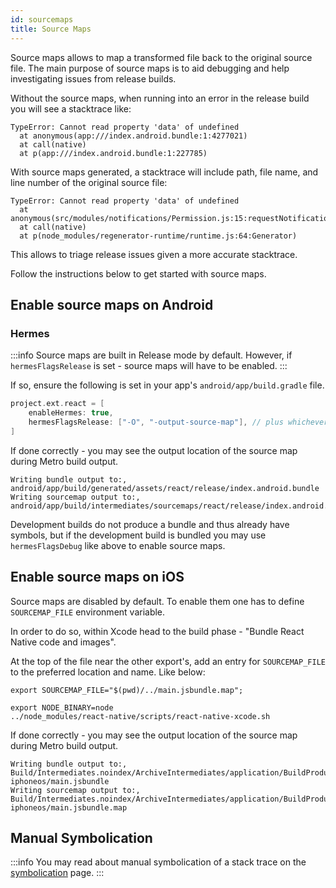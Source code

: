 ```yaml
---
id: sourcemaps
title: Source Maps
---
```


Source maps allows to map a transformed file back to the original source file. The main purpose of source maps is to aid debugging and help investigating issues from release builds.

Without the source maps, when running into an error in the release build you will see a stacktrace like:

```text
TypeError: Cannot read property 'data' of undefined
  at anonymous(app:///index.android.bundle:1:4277021)
  at call(native)
  at p(app:///index.android.bundle:1:227785)
```

With source maps generated, a stacktrace will include path, file name, and line number of the original source file:

```text
TypeError: Cannot read property 'data' of undefined
  at anonymous(src/modules/notifications/Permission.js:15:requestNotificationPermission)
  at call(native)
  at p(node_modules/regenerator-runtime/runtime.js:64:Generator)
```

This allows to triage release issues given a more accurate stacktrace.

Follow the instructions below to get started with source maps.

## Enable source maps on Android

### Hermes

:::info
Source maps are built in Release mode by default. However, if `hermesFlagsRelease` is set - source maps will have to be enabled.
:::

If so, ensure the following is set in your app's `android/app/build.gradle` file.

```groovy
project.ext.react = [
    enableHermes: true,
    hermesFlagsRelease: ["-O", "-output-source-map"], // plus whichever flag was required to set this away from default
]
```

If done correctly - you may see the output location of the source map during Metro build output.

```text
Writing bundle output to:, android/app/build/generated/assets/react/release/index.android.bundle
Writing sourcemap output to:, android/app/build/intermediates/sourcemaps/react/release/index.android.bundle.packager.map
```

Development builds do not produce a bundle and thus already have symbols, but if the development build is bundled you may use `hermesFlagsDebug` like above to enable source maps.

## Enable source maps on iOS

Source maps are disabled by default. To enable them one has to define `SOURCEMAP_FILE` environment variable.

In order to do so, within Xcode head to the build phase - "Bundle React Native code and images".

At the top of the file near the other export's, add an entry for `SOURCEMAP_FILE` to the preferred location and name. Like below:

```
export SOURCEMAP_FILE="$(pwd)/../main.jsbundle.map";

export NODE_BINARY=node
../node_modules/react-native/scripts/react-native-xcode.sh
```

If done correctly - you may see the output location of the source map during Metro build output.

```text
Writing bundle output to:, Build/Intermediates.noindex/ArchiveIntermediates/application/BuildProductsPath/Release-iphoneos/main.jsbundle
Writing sourcemap output to:, Build/Intermediates.noindex/ArchiveIntermediates/application/BuildProductsPath/Release-iphoneos/main.jsbundle.map
```

## Manual Symbolication

:::info
You may read about manual symbolication of a stack trace on the [symbolication](versioned_docs/version-0.71/symbolication.md) page.
:::
